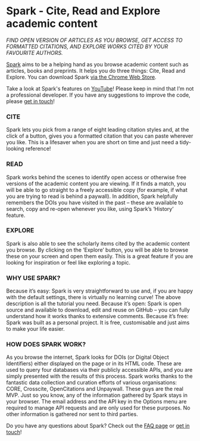 # Spark - Cite, Read and Explore academic content

*FIND OPEN VERSION OF ARTICLES AS YOU BROWSE, GET ACCESS TO FORMATTED CITATIONS, AND EXPLORE WORKS CITED BY YOUR FAVOURITE AUTHORS.*

[Spark](https://chiarelliandrea.com/portfolio/spark-extension-open-access/) aims to be a helping hand as you browse academic content such as articles, books and preprints. It helps you do three things: Cite, Read and Explore. You can download Spark [via the Chrome Web Store](https://chrome.google.com/webstore/detail/spark/dfcldhbleocbnmbmnbgnljaeficpbkck).

Take a look at Spark's features on [YouTube](https://www.youtube.com/watch?v=gYBf8zm-hyQ)! Please keep in mind that I’m not a professional developer. If you have any suggestions to improve the code, please [get in touch](mailto:scholarlyspark@tuta.io)!

### CITE

Spark lets you pick from a range of eight leading citation styles and, at the click of a button, gives you a formatted citation that you can paste wherever you like. This is a lifesaver when you are short on time and just need a tidy-looking reference!

### READ

Spark works behind the scenes to identify open access or otherwise free versions of the academic content you are viewing. If it finds a match, you will be able to go straight to a freely accessible copy (for example, if what you are trying to read is behind a paywall). In addition, Spark helpfully remembers the DOIs you have visited in the past – these are available to search, copy and re-open whenever you like, using Spark’s ‘History’ feature.

### EXPLORE

Spark is also able to see the scholarly items cited by the academic content you browse. By clicking on the ‘Explore’ button, you will be able to browse these on your screen and open them easily. This is a great feature if you are looking for inspiration or feel like exploring a topic.

### WHY USE SPARK?

Because it’s easy: Spark is very straightforward to use and, if you are happy with the default settings, there is virtually no learning curve! The above description is all the tutorial you need.
Because it’s open: Spark is open source and available to download, edit and reuse on GitHub – you can fully understand how it works thanks to extensive comments.
Because it’s free: Spark was built as a personal project. It is free, customisable and just aims to make your life easier.

### HOW DOES SPARK WORK?

As you browse the internet, Spark looks for DOIs (or Digital Object Identifiers) either displayed on the page or in its HTML code. These are used to query four databases via their publicly accessible APIs, and you are simply presented with the results of this process. Spark works thanks to the fantastic data collection and curation efforts of various organisations: CORE, Crosscite, OpenCitations and Unpaywall. These guys are the real MVP.
Just so you know, any of the information gathered by Spark stays in your browser. The email address and the API key in the Options menu are required to manage API requests and are only used for these purposes. No other information is gathered nor sent to third parties.

Do you have any questions about Spark? Check out the [FAQ page](https://chiarelliandrea.com/2021/09/04/spark-frequently-asked-questions-faq/) or [get in touch](mailto:scholarlyspark@tuta.io)!
